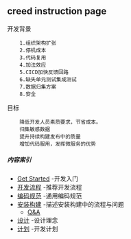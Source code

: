 ## creed instruction page
开发背景
```
    1.组织架构扩张
    2.停机成本
    3.代码复用
    4.加法效应
    5.CICD加快反馈回路
    6.缺失单元测试集成测试
    7.数据归集方案
    8.安全
```
目标
```
    降低开发人员素质要求，节省成本。
    归集敏感数据
    提升持续构建发布中的质量
    增加代码服用，发挥微服务的优势
```
##### 内容索引
* [Get Started](getstarted.md) -开发入门
* [开发流程](procedure.md) -推荐开发流程
* [编码规范](codeguide.md) -通用编码规范
* [安装构建](build.md) -描述安装构建中的流程与问题
  * [Q&A](build#QR)
* [设计](design.md) -设计理念
* [计划](plan.md) -开发计划